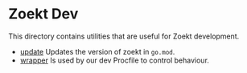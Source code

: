 # Zoekt Dev

This directory contains utilities that are useful for Zoekt development.

- [update](./update) Updates the version of zoekt in `go.mod`.
- [wrapper](./wrapper) Is used by our dev Procfile to control behaviour.
